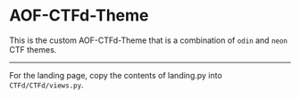 # AOF-CTFd-Theme

This is the custom AOF-CTFd-Theme that is a combination of `odin` and `neon` CTF themes.

---

For the landing page, copy the contents of landing.py into `CTFd/CTFd/views.py`.
